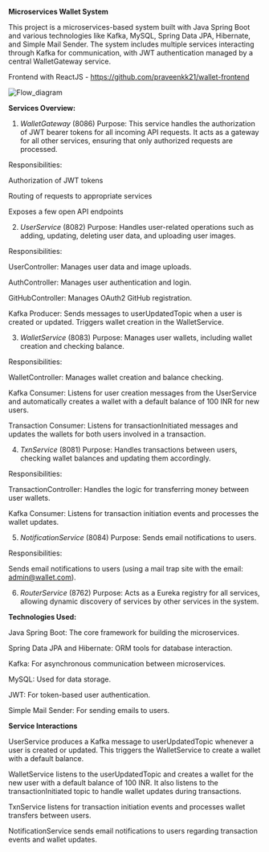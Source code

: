 **Microservices Wallet System**

This project is a microservices-based system built with Java Spring Boot and various technologies like Kafka, MySQL, Spring Data JPA, Hibernate, and Simple Mail Sender. The system includes multiple services interacting through Kafka for communication, with JWT authentication managed by a central WalletGateway service.

Frontend with ReactJS -  https://github.com/praveenkk21/wallet-frontend

![Flow_diagram](https://github.com/user-attachments/assets/f248366d-792a-480f-a4c1-64e843ffd409)


__Services Overview:__

1. _WalletGateway_ (8086)
  Purpose: This service handles the authorization of JWT bearer tokens for all incoming API requests. It acts as a gateway for all other services, ensuring that only authorized requests are processed.

  Responsibilities:

  Authorization of JWT tokens

  Routing of requests to appropriate services

  Exposes a few open API endpoints

2. _UserService_ (8082)
  Purpose: Handles user-related operations such as adding, updating, deleting user data, and uploading user images.

  Responsibilities:

  UserController: Manages user data and image uploads.

  AuthController: Manages user authentication and login.

  GitHubController: Manages OAuth2 GitHub registration.

  Kafka Producer: Sends messages to userUpdatedTopic when a user is created or updated. Triggers wallet creation in the WalletService.

3. _WalletService_ (8083)
  Purpose: Manages user wallets, including wallet creation and checking balance.

  Responsibilities:

  WalletController: Manages wallet creation and balance checking.

  Kafka Consumer: Listens for user creation messages from the UserService and automatically creates a wallet with a default balance of 100 INR for new users.

  Transaction Consumer: Listens for transactionInitiated messages and updates the wallets for both users involved in a transaction.

4. _TxnService_ (8081)
  Purpose: Handles transactions between users, checking wallet balances and updating them accordingly.

  Responsibilities:

  TransactionController: Handles the logic for transferring money between user wallets.

  Kafka Consumer: Listens for transaction initiation events and processes the wallet updates.

5. _NotificationService_ (8084)
  Purpose: Sends email notifications to users.

  Responsibilities:

  Sends email notifications to users (using a mail trap site with the email: admin@wallet.com).

6. _RouterService_ (8762)
  Purpose: Acts as a Eureka registry for all services, allowing dynamic discovery of services by other services in the system.

  **Technologies Used:**

  Java Spring Boot: The core framework for building the microservices.

  Spring Data JPA and Hibernate: ORM tools for database interaction.

  Kafka: For asynchronous communication between microservices.

  MySQL: Used for data storage.

  JWT: For token-based user authentication.

  Simple Mail Sender: For sending emails to users.

  **Service Interactions**

  UserService produces a Kafka message to userUpdatedTopic whenever a user is created or updated. This triggers the WalletService to create a wallet with a default balance.

  WalletService listens to the userUpdatedTopic and creates a wallet for the new user with a default balance of 100 INR. It also listens to the transactionInitiated topic to handle wallet updates during transactions.

  TxnService listens for transaction initiation events and processes wallet transfers between users.

  NotificationService sends email notifications to users regarding transaction events and wallet updates.
